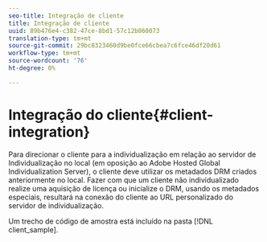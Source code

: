 ```yaml
---
seo-title: Integração de cliente
title: Integração de cliente
uuid: 89b476e4-c382-47ce-8bd1-57c12b060073
translation-type: tm+mt
source-git-commit: 29bc8323460d9be0fce66cbea7c6fce46df20d61
workflow-type: tm+mt
source-wordcount: '76'
ht-degree: 0%

---
```



# Integração do cliente{#client-integration}

Para direcionar o cliente para a individualização em relação ao servidor de Individualização no local (em oposição ao Adobe Hosted Global Individualization Server), o cliente deve utilizar os metadados DRM criados anteriormente no local. Fazer com que um cliente não individualizado realize uma aquisição de licença ou inicialize o DRM, usando os metadados especiais, resultará na conexão do cliente ao URL personalizado do servidor de individualização.

Um trecho de código de amostra está incluído na pasta [!DNL client_sample].
